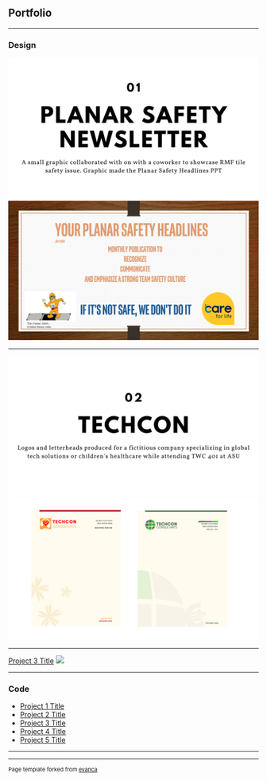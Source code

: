 ## Portfolio

---

### Design 

<img src="images/01.png?raw=true"/>
<img src="images/safety.png?raw=true"/>

---
<img src="images/02.png?raw=true"/>
<img src="images/techcon.png?raw=true"/>

---
[Project 3 Title](http://example.com/)
<img src="images/dummy_thumbnail.jpg?raw=true"/>

---

### Code

- [Project 1 Title](http://example.com/)
- [Project 2 Title](http://example.com/)
- [Project 3 Title](http://example.com/)
- [Project 4 Title](http://example.com/)
- [Project 5 Title](http://example.com/)

---




---
<p style="font-size:11px">Page template forked from <a href="https://github.com/evanca/quick-portfolio">evanca</a></p>
<!-- Remove above link if you don't want to attibute -->
